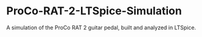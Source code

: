 # ProCo-RAT-2-LTSpice-Simulation
A simulation of the ProCo RAT 2 guitar pedal, built and analyzed in LTSpice.
